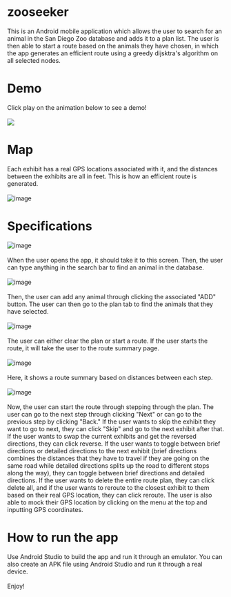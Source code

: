 # zooseeker
This is an Android mobile application which allows the user to search for an animal in the San Diego Zoo database and adds it to a plan list. The user is then able to start a route based on the animals they have chosen, in which the app generates an efficient route using a greedy dijsktra's algorithm on all selected nodes. <br />
# Demo
Click play on the animation below to see a demo! <br />
<br />
![](https://user-images.githubusercontent.com/59634395/178125283-9456eadc-b10e-489b-887f-997d9f19450c.gif)
# Map
Each exhibit has a real GPS locations associated with it, and the distances between the exhibits are all in feet. This is how an efficient route is generated.  <br />
 <br />
![image](https://user-images.githubusercontent.com/59634395/178126427-e3ab2a47-cbae-44f7-9068-eba5c4c4e0da.png)

# Specifications
![image](https://user-images.githubusercontent.com/59634395/178122225-6dd3c077-1bce-43bf-93e9-38962d263540.png)<br />
<br />
When the user opens the app, it should take it to this screen. Then, the user can type anything in the search bar to find an animal in the database.<br />
<br />
![image](https://user-images.githubusercontent.com/59634395/178122254-a48abccd-fbfb-4942-b540-0b8eb1deabf6.png)<br />
<br />
Then, the user can add any animal through clicking the associated "ADD" button. The user can then go to the plan tab to find the animals that they have selected.<br />
<br />
![image](https://user-images.githubusercontent.com/59634395/178122303-66a35123-9669-4001-99e0-a67c1a111158.png)<br />
<br />
The user can either clear the plan or start a route. If the user starts the route, it will take the user to the route summary page.<br />
<br />
![image](https://user-images.githubusercontent.com/59634395/178122325-96097d77-2a3a-4daa-9c03-2d7535893eca.png)<br />
<br />
Here, it shows a route summary based on distances between each step.<br />
<br />
![image](https://user-images.githubusercontent.com/59634395/178122342-09d9c8da-30c5-4806-a14d-dfee13bea5af.png)<br />
<br />
Now, the user can start the route through stepping through the plan. The user can go to the next step through clicking "Next" or can go to the previous step by clicking "Back." If the user wants to skip the exhibit they want to go to next, they can click "Skip" and go to the next exhibit after that. If the user wants to swap the current exhibits and get the reversed directions, they can click reverse. If the user wants to toggle between brief directions or detailed directions to the next exhibit (brief directions combines the distances that they have to travel if they are going on the same road while detailed directions splits up the road to different stops along the way), they can toggle between brief directions and detailed directions. If the user wants to delete the entire route plan, they can click delete all, and if the user wants to reroute to the closest exhibit to them based on their real GPS location, they can click reroute. The user is also able to mock their GPS location by clicking on the menu at the top and inputting GPS coordinates.<br />
# How to run the app
Use Android Studio to build the app and run it through an emulator. You can also create an APK file using Android Studio and run it through a real device.<br />
<br />
Enjoy!
